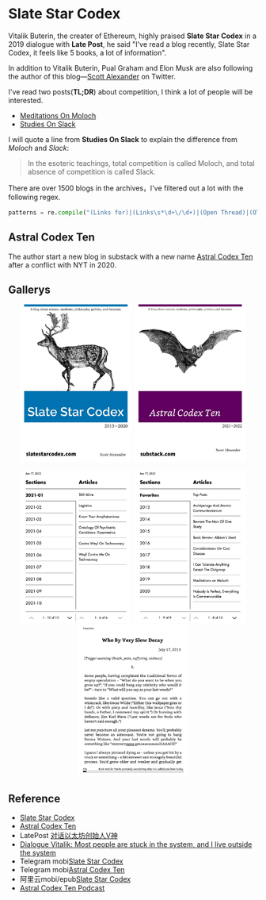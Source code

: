# Slate Star Codex

Vitalik Buterin, the creater of Ethereum, highly praised **Slate Star Codex** in a 2019 dialogue with **Late Post**, he said "I've read a blog recently, Slate Star Codex, it feels like 5 books, a lot of information".

In addition to Vitalik Buterin, Pual Graham and Elon Musk are also following the author of this blog—[Scott Alexander](https://twitter.com/slatestarcodex) on Twitter.

I've read two posts(**TL;DR**) about competition, I think a lot of people will be interested.

 - [Meditations On Moloch](https://slatestarcodex.com/2014/07/30/meditations-on-moloch/)
 - [Studies On Slack](https://slatestarcodex.com/2020/05/12/studies-on-slack/)

I will quote a line from **Studies On Slack** to explain the difference from *Moloch* and *Slack*:

>In the esoteric teachings, total competition is called Moloch, and total absence of competition is called Slack.

There are over 1500 blogs in the archives，I've filtered out a lot with the following regex.

```py
patterns = re.compile("(Links for)|(Links\s*\d+\/\d+)|(Open Thread)|(OT\d+)|(SSC)", re.IGNORECASE)
```

## Astral Codex Ten

The author start a new blog in substack with a new name [Astral Codex Ten](https://astralcodexten.substack.com/) after a conflict with NYT in 2020.

## Gallerys

<p align="middle">
<img src="Slate Star Codex/images/cover2.jpg"  width=45% />
<img src="Astral Codex Ten/images/cover.jpg"  width=45% />
</p>
<p align="middle">
<img src="Astral Codex Ten/images/screenshot_1.jpg"  width=45% />
<img src="Slate Star Codex/images/screenshot_1.jpg"  width=45% />
<img src="Slate Star Codex/images/screenshot_3.jpg"  width=45% />
</p>

## Reference

 - [Slate Star Codex](https://slatestarcodex.com)
 - [Astral Codex Ten](https://astralcodexten.substack.com/)
 - LatePost [对话以太坊创始人V神](https://www.latepost.com/news/dj_detail?id=119)
 - [Dialogue Vitalik: Most people are stuck in the system, and I live outside the system](https://blocking.net/11290/dialogue-vitalik-most-people-are-stuck-in-the-system-and-i-live-outside-the-system/)
 - Telegram mobi[Slate Star Codex](https://t.me/master_thyself/333)
 - Telegram mobi[Astral Codex Ten](https://t.me/master_thyself/335)
 - 阿里云mobi/epub[Slate Star Codex](https://www.aliyundrive.com/s/GcpSbFY6i23)
 - [Astral Codex Ten Podcast](https://linktr.ee/sscpodcast)

